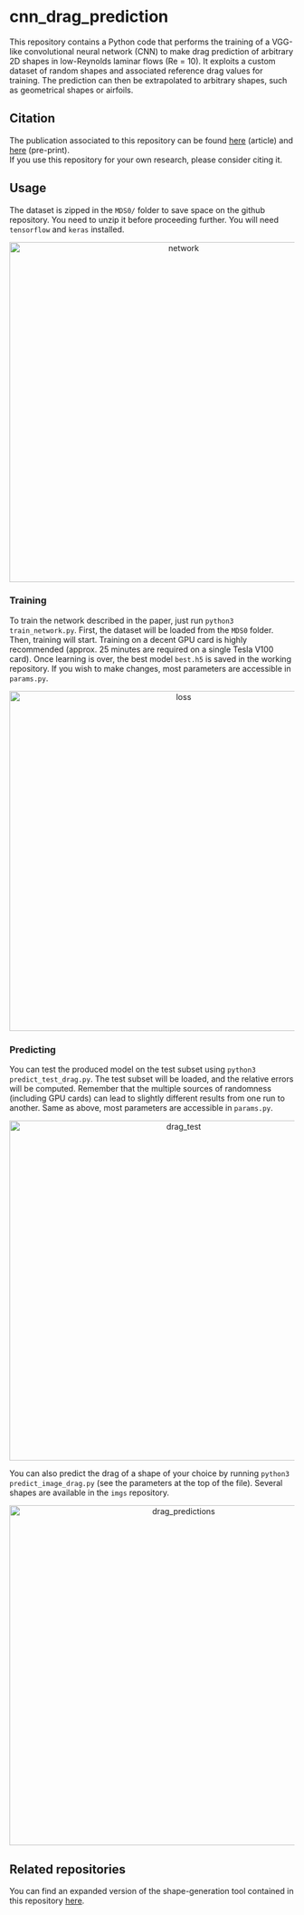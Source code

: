 # cnn_drag_prediction

This repository contains a Python code that performs the training of a VGG-like convolutional neural network (CNN) to make drag prediction of arbitrary 2D shapes in low-Reynolds laminar flows (Re = 10). It exploits a custom dataset of random shapes and associated reference drag values for training. The prediction can then be extrapolated to arbitrary shapes, such as geometrical shapes or airfoils.

## Citation

The publication associated to this repository can be found [here](https://www.sciencedirect.com/science/article/abs/pii/S0045793020302164) (article) and [here](https://arxiv.org/abs/1907.05090) (pre-print).  
If you use this repository for your own research, please consider citing it.

## Usage

The dataset is zipped in the ```MDS0/``` folder to save space on the github repository. You need to unzip it before proceeding further. You will need ```tensorflow``` and ```keras``` installed.

<p align="center">
  <img width="600" alt="network" src="https://user-images.githubusercontent.com/44053700/79682090-d194ac00-821f-11ea-9f52-a209f2e99ac1.png">
</p>

### Training

To train the network described in the paper, just run ```python3 train_network.py```. First, the dataset will be loaded from the ```MDS0``` folder. Then, training will start. Training on a decent GPU card is highly recommended (approx. 25 minutes are required on a single Tesla V100 card). Once learning is over, the best model ```best.h5``` is saved in the working repository. If you wish to make changes, most parameters are accessible in ```params.py```.

<p align="center">
  <img width="600" alt="loss" src="https://user-images.githubusercontent.com/44053700/86446442-430ad380-bd14-11ea-8852-9c2134c87de2.png">
</p>

### Predicting

You can test the produced model on the test subset using ```python3 predict_test_drag.py```. The test subset will be loaded, and the relative errors will be computed. Remember that the multiple sources of randomness (including GPU cards) can lead to slightly different results from one run to another. Same as above, most parameters are accessible in ```params.py```.

<p align="center">
  <img width="600" alt="drag_test" src="https://user-images.githubusercontent.com/44053700/86446550-659cec80-bd14-11ea-9567-36f6664da615.png">
</p>

You can also predict the drag of a shape of your choice by running ```python3 predict_image_drag.py``` (see the parameters at the top of the file). Several shapes are available in the ```imgs``` repository.

<p align="center">
  <img width="600" alt="drag_predictions" src="https://user-images.githubusercontent.com/44053700/64618693-08c8f200-d3e1-11e9-85d8-7eb5f02cc8f3.png">
</p>

## Related repositories

You can find an expanded version of the shape-generation tool contained in this repository [here](https://github.com/jviquerat/bezier_shapes).
